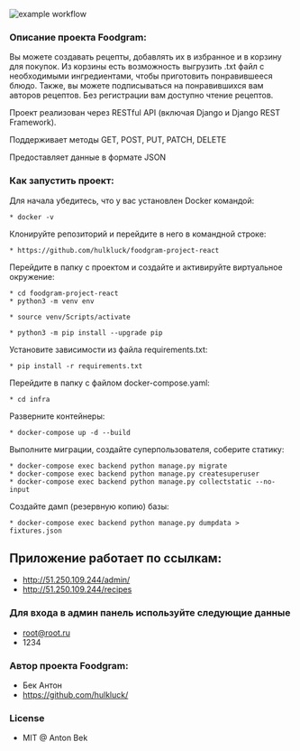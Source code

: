 ![example workflow](https://github.com/hulkluck/foodgram-project-react/actions/workflows/main.yml/badge.svg)

### Описание проекта Foodgram:

Вы можете создавать рецепты, добавлять их в избранное и в корзину для покупок. Из корзины есть возможность выгрузить .txt файл
с необходимыми ингредиентами, чтобы приготовить понравившееся блюдо.
Также, вы можете подписываться на понравившихся вам авторов рецептов.
Без регистрации вам доступно чтение рецептов.

Проект реализован через RESTful API (включая Django и Django REST Framework).

Поддерживает методы GET, POST, PUT, PATCH, DELETE

Предоставляет данные в формате JSON

### Как запустить проект:

Для начала убедитесь, что у вас установлен Docker командой:

```
* docker -v
```

Клонируйте репозиторий и перейдите в него в командной строке:

```
* https://github.com/hulkluck/foodgram-project-react

```

Перейдите в папку с проектом и создайте и активируйте виртуальное окружение:

```
* cd foodgram-project-react
* python3 -m venv env
```

```
* source venv/Scripts/activate
```

```
* python3 -m pip install --upgrade pip
```

Установите зависимости из файла requirements.txt:

```
* pip install -r requirements.txt
```

Перейдите в папку с файлом docker-compose.yaml:

```
* cd infra
```

Разверните контейнеры:

```
* docker-compose up -d --build
```

Выполните миграции, создайте суперпользователя, соберите статику:

```
* docker-compose exec backend python manage.py migrate
* docker-compose exec backend python manage.py createsuperuser
* docker-compose exec backend python manage.py collectstatic --no-input
```


Создайте дамп (резервную копию) базы:

```
* docker-compose exec backend python manage.py dumpdata > fixtures.json
```

## Приложение работает по ссылкам:
* http://51.250.109.244/admin/
* http://51.250.109.244/recipes

### Для входа в админ панель используйте следующие данные
* root@root.ru
* 1234

### Автор проекта Foodgram:
* Бек Антон
* https://github.com/hulkluck/


### License
* MIT @ Anton Bek
